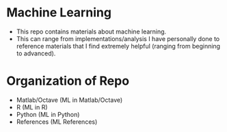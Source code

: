# Machine Learning 

- This repo contains materials about machine learning. 
- This can range from implementations/analysis I have 
personally done to reference materials that I find extremely helpful (ranging from beginning to advanced).

# Organization of Repo
- Matlab/Octave (ML in Matlab/Octave)
- R (ML in R)
- Python (ML in Python)
- References (ML References)

